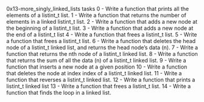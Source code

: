 0x13-more_singly_linked_lists tasks
0 - Write a function that prints all the elements of a listint_t list.
1 - Write a function that returns the number of elements in a linked listint_t list.
2 - Write a function that adds a new node at the beginning of a listint_t list.
3 - Write a function that adds a new node at the end of a listint_t list
4 - Write a function that frees a listint_t list.
5 - Write a function that frees a listint_t list.
6 - Write a function that deletes the head node of a listint_t linked list, and returns the head node’s data (n).
7 - Write a function that returns the nth node of a listint_t linked list.
8 - Write a function that returns the sum of all the data (n) of a listint_t linked list.
9 - Write a function that inserts a new node at a given position
10 - Write a function that deletes the node at index index of a listint_t linked list.
11 - Write a function that reverses a listint_t linked list.
12 - Write a function that prints a listint_t linked list
13 - Write a function that frees a listint_t list.
14 - Write a function that finds the loop in a linked list.
